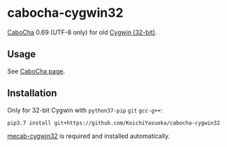 # cabocha-cygwin32

[CaboCha](https://github.com/taku910/cabocha) 0.69 (UTF-8 only) for old [Cygwin (32-bit)](https://www.cygwin.com/).

## Usage

See [CaboCha page](http://taku910.github.io/cabocha/).

## Installation

Only for 32-bit Cygwin with `python37-pip` `git` `gcc-g++`:

```sh
pip3.7 install git+https://github.com/KoichiYasuoka/cabocha-cygwin32
```

[mecab-cygwin32](https://github.com/KoichiYasuoka/mecab-cygwin32) is required and installed automatically.

